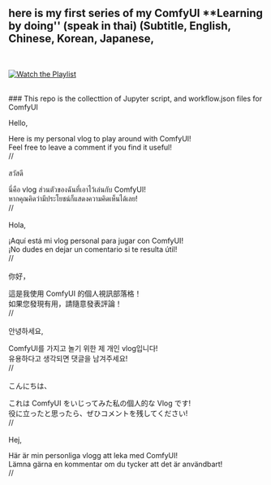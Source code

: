 ## here is my first series of my ComfyUI **Learning by doing'' (speak in thai) (Subtitle, English, Chinese, Korean, Japanese, 
<br>

[![Watch the Playlist](https://img.youtube.com/vi/KvZRuwcZ3Is/0.jpg)](https://www.youtube.com/playlist?list=PLSPWSpkmItyKRoaAHRMbXVf70yb_2utLi)

<br>
### This repo is the collecttion of Jupyter script, and workflow.json files for ComfyUI<br>

Hello,<br>

Here is my personal vlog to play around with ComfyUI! <br>
Feel free to leave a comment if you find it useful!<br>
//<br><br>
สวัสดี<br>

นี่คือ vlog ส่วนตัวของฉันที่เอาไว้เล่นกับ ComfyUI!<br>
หากคุณคิดว่ามีประโยชน์ก็แสดงความคิดเห็นได้เลย!<br>
//<br><br>
Hola,<br>

¡Aquí está mi vlog personal para jugar con ComfyUI!<br>
¡No dudes en dejar un comentario si te resulta útil!<br>
//<br><br>
你好，<br>

這是我使用 ComfyUI 的個人視訊部落格！<br>
如果您發現有用，請隨意發表評論！<br>
//<br><br>
안녕하세요,<br>

ComfyUI를 가지고 놀기 위한 제 개인 vlog입니다!<br>
유용하다고 생각되면 댓글을 남겨주세요!<br>
//<br><br>
こんにちは、<br>

これは ComfyUI をいじってみた私の個人的な Vlog です!<br>
役に立ったと思ったら、ぜひコメントを残してください!<br>
//<br><br>
Hej,<br>

Här är min personliga vlogg att leka med ComfyUI!<br>
Lämna gärna en kommentar om du tycker att det är användbart!<br>
//<br>
